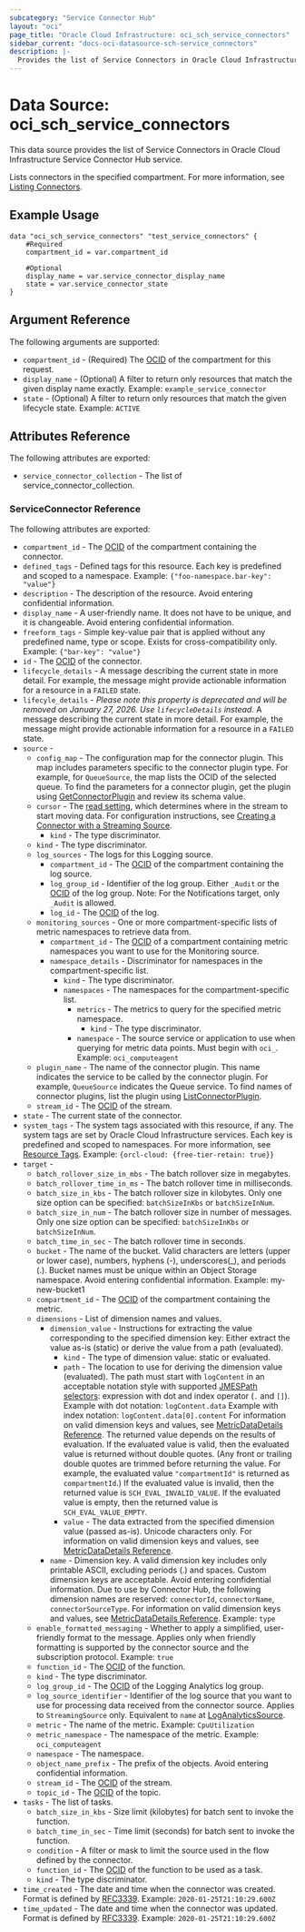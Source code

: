 ```yaml
---
subcategory: "Service Connector Hub"
layout: "oci"
page_title: "Oracle Cloud Infrastructure: oci_sch_service_connectors"
sidebar_current: "docs-oci-datasource-sch-service_connectors"
description: |-
  Provides the list of Service Connectors in Oracle Cloud Infrastructure Service Connector Hub service
---
```


# Data Source: oci_sch_service_connectors
This data source provides the list of Service Connectors in Oracle Cloud Infrastructure Service Connector Hub service.

Lists connectors in the specified compartment.
For more information, see
[Listing Connectors](https://docs.cloud.oracle.com/iaas/Content/connector-hub/list-service-connector.htm).


## Example Usage

```hcl
data "oci_sch_service_connectors" "test_service_connectors" {
	#Required
	compartment_id = var.compartment_id

	#Optional
	display_name = var.service_connector_display_name
	state = var.service_connector_state
}
```

## Argument Reference

The following arguments are supported:

* `compartment_id` - (Required) The [OCID](https://docs.cloud.oracle.com/iaas/Content/General/Concepts/identifiers.htm) of the compartment for this request. 
* `display_name` - (Optional) A filter to return only resources that match the given display name exactly.  Example: `example_service_connector` 
* `state` - (Optional) A filter to return only resources that match the given lifecycle state.  Example: `ACTIVE` 


## Attributes Reference

The following attributes are exported:

* `service_connector_collection` - The list of service_connector_collection.

### ServiceConnector Reference

The following attributes are exported:

* `compartment_id` - The [OCID](https://docs.cloud.oracle.com/iaas/Content/General/Concepts/identifiers.htm) of the compartment containing the connector. 
* `defined_tags` - Defined tags for this resource. Each key is predefined and scoped to a namespace. Example: `{"foo-namespace.bar-key": "value"}` 
* `description` - The description of the resource. Avoid entering confidential information. 
* `display_name` - A user-friendly name. It does not have to be unique, and it is changeable. Avoid entering confidential information. 
* `freeform_tags` - Simple key-value pair that is applied without any predefined name, type or scope. Exists for cross-compatibility only. Example: `{"bar-key": "value"}` 
* `id` - The [OCID](https://docs.cloud.oracle.com/iaas/Content/General/Concepts/identifiers.htm) of the connector. 
* `lifecycle_details` - A message describing the current state in more detail. For example, the message might provide actionable information for a resource in a `FAILED` state. 
* `lifecyle_details` - *Please note this property is deprecated and will be removed on January 27, 2026. Use `lifecycleDetails` instead.* A message describing the current state in more detail. For example, the message might provide actionable information for a resource in a `FAILED` state. 
* `source` - 
	* `config_map` - The configuration map for the connector plugin. This map includes parameters specific to the connector plugin type.  For example, for `QueueSource`, the map lists the OCID of the selected queue. To find the parameters for a connector plugin, get the plugin using [GetConnectorPlugin](https://docs.cloud.oracle.com/iaas/api/#/en/serviceconnectors/latest/ConnectorPlugin/GetConnectorPlugin) and review its schema value. 
	* `cursor` - The [read setting](https://docs.cloud.oracle.com/iaas/Content/connector-hub/create-service-connector-streaming-source.htm), which determines where in the stream to start moving data. For configuration instructions, see [Creating a Connector with a Streaming Source](https://docs.cloud.oracle.com/iaas/Content/connector-hub/create-service-connector-streaming-source.htm). 
		* `kind` - The type discriminator. 
	* `kind` - The type discriminator. 
	* `log_sources` - The logs for this Logging source. 
		* `compartment_id` - The [OCID](https://docs.cloud.oracle.com/iaas/Content/General/Concepts/identifiers.htm) of the compartment containing the log source. 
		* `log_group_id` - Identifier of the log group. Either `_Audit` or the [OCID](https://docs.cloud.oracle.com/iaas/Content/General/Concepts/identifiers.htm) of the log group. Note: For the Notifications target, only `_Audit` is allowed. 
		* `log_id` - The [OCID](https://docs.cloud.oracle.com/iaas/Content/General/Concepts/identifiers.htm) of the log. 
	* `monitoring_sources` - One or more compartment-specific lists of metric namespaces to retrieve data from. 
		* `compartment_id` - The [OCID](https://docs.cloud.oracle.com/iaas/Content/General/Concepts/identifiers.htm) of a compartment containing metric namespaces you want to use for the Monitoring source. 
		* `namespace_details` - Discriminator for namespaces in the compartment-specific list. 
			* `kind` - The type discriminator. 
			* `namespaces` - The namespaces for the compartment-specific list. 
				* `metrics` - The metrics to query for the specified metric namespace. 
					* `kind` - The type discriminator. 
				* `namespace` - The source service or application to use when querying for metric data points. Must begin with `oci_`.  Example: `oci_computeagent` 
	* `plugin_name` - The name of the connector plugin. This name indicates the service to be called by the connector plugin. For example, `QueueSource` indicates the Queue service. To find names of connector plugins, list the plugin using [ListConnectorPlugin](https://docs.cloud.oracle.com/iaas/api/#/en/serviceconnectors/latest/ConnectorPluginSummary/ListConnectorPlugins). 
	* `stream_id` - The [OCID](https://docs.cloud.oracle.com/iaas/Content/General/Concepts/identifiers.htm) of the stream. 
* `state` - The current state of the connector. 
* `system_tags` - The system tags associated with this resource, if any. The system tags are set by Oracle Cloud Infrastructure services. Each key is predefined and scoped to namespaces. For more information, see [Resource Tags](https://docs.cloud.oracle.com/iaas/Content/General/Concepts/resourcetags.htm). Example: `{orcl-cloud: {free-tier-retain: true}}` 
* `target` - 
	* `batch_rollover_size_in_mbs` - The batch rollover size in megabytes. 
	* `batch_rollover_time_in_ms` - The batch rollover time in milliseconds. 
	* `batch_size_in_kbs` - The batch rollover size in kilobytes. Only one size option can be specified: `batchSizeInKbs` or `batchSizeInNum`. 
	* `batch_size_in_num` - The batch rollover size in number of messages. Only one size option can be specified: `batchSizeInKbs` or `batchSizeInNum`. 
	* `batch_time_in_sec` - The batch rollover time in seconds. 
	* `bucket` - The name of the bucket. Valid characters are letters (upper or lower case), numbers, hyphens (-), underscores(_), and periods (.). Bucket names must be unique within an Object Storage namespace. Avoid entering confidential information. Example: my-new-bucket1 
	* `compartment_id` - The [OCID](https://docs.cloud.oracle.com/iaas/Content/General/Concepts/identifiers.htm) of the compartment containing the metric. 
	* `dimensions` - List of dimension names and values. 
		* `dimension_value` - Instructions for extracting the value corresponding to the specified dimension key: Either extract the value as-is (static) or derive the value from a path (evaluated). 
			* `kind` - The type of dimension value: static or evaluated. 
			* `path` - The location to use for deriving the dimension value (evaluated). The path must start with `logContent` in an acceptable notation style with supported [JMESPath selectors](https://jmespath.org/specification.html): expression with dot and index operator (`.` and `[]`). Example with dot notation: `logContent.data` Example with index notation: `logContent.data[0].content` For information on valid dimension keys and values, see [MetricDataDetails Reference](https://docs.cloud.oracle.com/iaas/api/#/en/monitoring/latest/datatypes/MetricDataDetails). The returned value depends on the results of evaluation. If the evaluated value is valid, then the evaluated value is returned without double quotes. (Any front or trailing double quotes are trimmed before returning the value. For example, the evaluated value `"compartmentId"` is returned as `compartmentId`.) If the evaluated value is invalid, then the returned value is `SCH_EVAL_INVALID_VALUE`. If the evaluated value is empty, then the returned value is `SCH_EVAL_VALUE_EMPTY`. 
			* `value` - The data extracted from the specified dimension value (passed as-is). Unicode characters only. For information on valid dimension keys and values, see [MetricDataDetails Reference](https://docs.cloud.oracle.com/iaas/api/#/en/monitoring/latest/datatypes/MetricDataDetails). 
		* `name` - Dimension key. A valid dimension key includes only printable ASCII, excluding periods (.) and spaces. Custom dimension keys are acceptable. Avoid entering confidential information. Due to use by Connector Hub, the following dimension names are reserved: `connectorId`, `connectorName`, `connectorSourceType`. For information on valid dimension keys and values, see [MetricDataDetails Reference](https://docs.cloud.oracle.com/iaas/api/#/en/monitoring/latest/datatypes/MetricDataDetails). Example: `type` 
	* `enable_formatted_messaging` - Whether to apply a simplified, user-friendly format to the message. Applies only when friendly formatting is supported by the connector source and the subscription protocol. Example: `true` 
	* `function_id` - The [OCID](https://docs.cloud.oracle.com/iaas/Content/General/Concepts/identifiers.htm) of the function. 
	* `kind` - The type discriminator. 
	* `log_group_id` - The [OCID](https://docs.cloud.oracle.com/iaas/Content/General/Concepts/identifiers.htm) of the Logging Analytics log group. 
	* `log_source_identifier` - Identifier of the log source that you want to use for processing data received from the connector source. Applies to `StreamingSource` only. Equivalent to `name` at [LogAnalyticsSource](https://docs.cloud.oracle.com/iaas/api/#/en/logan-api-spec/latest/LogAnalyticsSource/). 
	* `metric` - The name of the metric. Example: `CpuUtilization` 
	* `metric_namespace` - The namespace of the metric. Example: `oci_computeagent` 
	* `namespace` - The namespace. 
	* `object_name_prefix` - The prefix of the objects. Avoid entering confidential information. 
	* `stream_id` - The [OCID](https://docs.cloud.oracle.com/iaas/Content/General/Concepts/identifiers.htm) of the stream. 
	* `topic_id` - The [OCID](https://docs.cloud.oracle.com/iaas/Content/General/Concepts/identifiers.htm) of the topic. 
* `tasks` - The list of tasks. 
	* `batch_size_in_kbs` - Size limit (kilobytes) for batch sent to invoke the function. 
	* `batch_time_in_sec` - Time limit (seconds) for batch sent to invoke the function. 
	* `condition` - A filter or mask to limit the source used in the flow defined by the connector. 
	* `function_id` - The [OCID](https://docs.cloud.oracle.com/iaas/Content/General/Concepts/identifiers.htm) of the function to be used as a task. 
	* `kind` - The type discriminator. 
* `time_created` - The date and time when the connector was created. Format is defined by [RFC3339](https://tools.ietf.org/html/rfc3339). Example: `2020-01-25T21:10:29.600Z` 
* `time_updated` - The date and time when the connector was updated. Format is defined by [RFC3339](https://tools.ietf.org/html/rfc3339). Example: `2020-01-25T21:10:29.600Z` 

